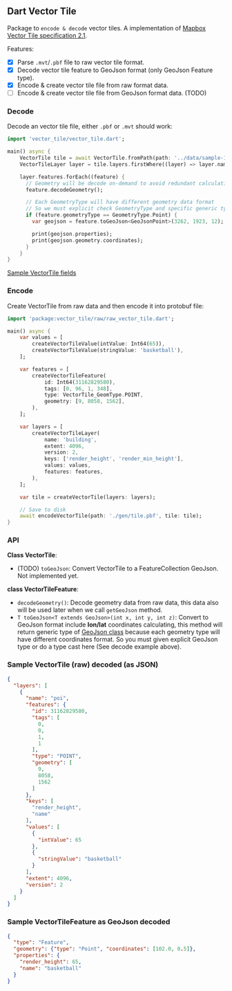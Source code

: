 ## Dart Vector Tile
Package to `encode & decode` vector tiles. A implementation of [Mapbox Vector Tile specification 2.1](https://github.com/mapbox/vector-tile-spec).

Features:
- [x] Parse `.mvt`/`.pbf` file to raw vector tile format.
- [x] Decode vector tile feature to GeoJson format (only GeoJson Feature type).
- [x] Encode & create vector tile file from raw format data.
- [ ] Encode & create vector tile file from GeoJson format data. (TODO)

### Decode
Decode an vector tile file, either `.pbf` or `.mvt` should work:

```dart
import 'vector_tile/vector_tile.dart';

main() async {
    VectorTile tile = await VectorTile.fromPath(path: '../data/sample-12-3262-1923.pbf');
    VectorTileLayer layer = tile.layers.firstWhere((layer) => layer.name == 'transportation');

    layer.features.forEach((feature) {
      // Geometry will be decode on-demand to avoid redundant calculating
      feature.decodeGeometry();

      // Each GeometryType will have different geometry data format
      // So we must explicit check GeometryType and specific generic type here
      if (feature.geometryType == GeometryType.Point) {
        var geojson = feature.toGeoJson<GeoJsonPoint>(3262, 1923, 12);

        print(geojson.properties);
        print(geojson.geometry.coordinates);
      }
    }
}
```
[Sample VectorTile fields](#sample-vectortile-fields-as-json)

### Encode
Create VectorTile from raw data and then encode it into protobuf file:

```dart
import 'package:vector_tile/raw/raw_vector_tile.dart';

main() async {
    var values = [
        createVectorTileValue(intValue: Int64(65)),
        createVectorTileValue(stringValue: 'basketball'),
    ];

    var features = [
        createVectorTileFeature(
            id: Int64(31162829580),
            tags: [0, 96, 1, 348],
            type: VectorTile_GeomType.POINT,
            geometry: [9, 8058, 1562],
        ),
    ];

    var layers = [
        createVectorTileLayer(
            name: 'building',
            extent: 4096,
            version: 2,
            keys: ['render_height', 'render_min_height'],
            values: values,
            features: features,
        ),
    ];

    var tile = createVectorTile(layers: layers);

    // Save to disk
    await encodeVectorTile(path: './gen/tile.pbf', tile: tile);
}
```

### API
**Class VectorTile**:
- (TODO) `toGeoJson`: Convert VectorTile to a FeatureCollection GeoJson. Not implemented yet.

**class VectorTileFeature**:

- `decodeGeometry()`: Decode geometry data from raw data, this data also will be used later when we call `getGeoJson` method.
- `T toGeoJson<T extends GeoJson>(int x, int y, int z)`: Convert to GeoJson format include **lon/lat** coordinates calculating, this method will return generic type of [GeoJson class](lib/util/geo_json.dart) 
because each geometry type will have different coordinates format. So you must given explicit GeoJson type or do a type cast here (See decode example above).

### Sample VectorTile (raw) decoded (as JSON)
```json
{
  "layers": [
    {
      "name": "poi",
      "features": {
        "id": 31162829580,
        "tags": [
          0,
          0,
          1,
          1
        ],
        "type": "POINT",
        "geometry": [
          9,
          8058,
          1562
        ]
      },
      "keys": [
        "render_height",
        "name"
      ],
      "values": [
        {
          "intValue": 65
        },
        {
          "stringValue": "basketball"
        }
      ],
      "extent": 4096,
      "version": 2
    }
  ]
}
```

### Sample VectorTileFeature as GeoJson decoded
```json
{ 
  "type": "Feature",
  "geometry": {"type": "Point", "coordinates": [102.0, 0.5]},
  "properties": {
    "render_height": 65,
    "name": "basketball"
  }
}
```